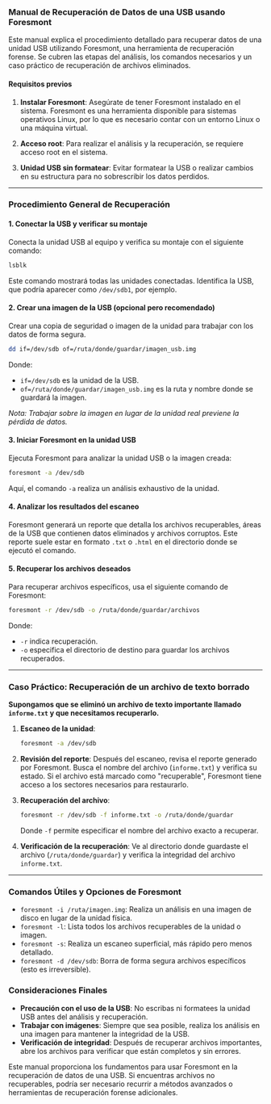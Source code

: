 ### Manual de Recuperación de Datos de una USB usando Foresmont

Este manual explica el procedimiento detallado para recuperar datos de una unidad USB utilizando Foresmont, una herramienta de recuperación forense. Se cubren las etapas del análisis, los comandos necesarios y un caso práctico de recuperación de archivos eliminados.

#### Requisitos previos
1. **Instalar Foresmont**: Asegúrate de tener Foresmont instalado en el sistema. Foresmont es una herramienta disponible para sistemas operativos Linux, por lo que es necesario contar con un entorno Linux o una máquina virtual.

2. **Acceso root**: Para realizar el análisis y la recuperación, se requiere acceso root en el sistema.

3. **Unidad USB sin formatear**: Evitar formatear la USB o realizar cambios en su estructura para no sobrescribir los datos perdidos.

---

### Procedimiento General de Recuperación

#### 1. Conectar la USB y verificar su montaje
   Conecta la unidad USB al equipo y verifica su montaje con el siguiente comando:

   ```bash
   lsblk
   ```

   Este comando mostrará todas las unidades conectadas. Identifica la USB, que podría aparecer como `/dev/sdb1`, por ejemplo.

#### 2. Crear una imagen de la USB (opcional pero recomendado)
   Crear una copia de seguridad o imagen de la unidad para trabajar con los datos de forma segura.

   ```bash
   dd if=/dev/sdb of=/ruta/donde/guardar/imagen_usb.img
   ```

   Donde:
   - `if=/dev/sdb` es la unidad de la USB.
   - `of=/ruta/donde/guardar/imagen_usb.img` es la ruta y nombre donde se guardará la imagen.

   *Nota: Trabajar sobre la imagen en lugar de la unidad real previene la pérdida de datos.*

#### 3. Iniciar Foresmont en la unidad USB
   Ejecuta Foresmont para analizar la unidad USB o la imagen creada:

   ```bash
   foresmont -a /dev/sdb
   ```

   Aquí, el comando `-a` realiza un análisis exhaustivo de la unidad.

#### 4. Analizar los resultados del escaneo
   Foresmont generará un reporte que detalla los archivos recuperables, áreas de la USB que contienen datos eliminados y archivos corruptos. Este reporte suele estar en formato `.txt` o `.html` en el directorio donde se ejecutó el comando.

#### 5. Recuperar los archivos deseados
   Para recuperar archivos específicos, usa el siguiente comando de Foresmont:

   ```bash
   foresmont -r /dev/sdb -o /ruta/donde/guardar/archivos
   ```

   Donde:
   - `-r` indica recuperación.
   - `-o` especifica el directorio de destino para guardar los archivos recuperados.

---

### Caso Práctico: Recuperación de un archivo de texto borrado

**Supongamos que se eliminó un archivo de texto importante llamado `informe.txt` y que necesitamos recuperarlo.**

1. **Escaneo de la unidad**:
   ```bash
   foresmont -a /dev/sdb
   ```

2. **Revisión del reporte**:
   Después del escaneo, revisa el reporte generado por Foresmont. Busca el nombre del archivo (`informe.txt`) y verifica su estado. Si el archivo está marcado como "recuperable", Foresmont tiene acceso a los sectores necesarios para restaurarlo.

3. **Recuperación del archivo**:
   ```bash
   foresmont -r /dev/sdb -f informe.txt -o /ruta/donde/guardar
   ```

   Donde `-f` permite especificar el nombre del archivo exacto a recuperar.

4. **Verificación de la recuperación**:
   Ve al directorio donde guardaste el archivo (`/ruta/donde/guardar`) y verifica la integridad del archivo `informe.txt`.

---

### Comandos Útiles y Opciones de Foresmont

- `foresmont -i /ruta/imagen.img`: Realiza un análisis en una imagen de disco en lugar de la unidad física.
- `foresmont -l`: Lista todos los archivos recuperables de la unidad o imagen.
- `foresmont -s`: Realiza un escaneo superficial, más rápido pero menos detallado.
- `foresmont -d /dev/sdb`: Borra de forma segura archivos específicos (esto es irreversible).

### Consideraciones Finales

- **Precaución con el uso de la USB**: No escribas ni formatees la unidad USB antes del análisis y recuperación.
- **Trabajar con imágenes**: Siempre que sea posible, realiza los análisis en una imagen para mantener la integridad de la USB.
- **Verificación de integridad**: Después de recuperar archivos importantes, abre los archivos para verificar que están completos y sin errores.

Este manual proporciona los fundamentos para usar Foresmont en la recuperación de datos de una USB. Si encuentras archivos no recuperables, podría ser necesario recurrir a métodos avanzados o herramientas de recuperación forense adicionales.
